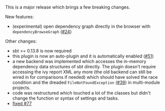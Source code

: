 This is a major release which brings a few breaking changes.

New features:
 - (experimental) open dependency graph directly in the browser with `dependencyBrowseGraph` ([#24](https://github.com/jrudolph/sbt-dependency-graph/issues/24))

Other changes:
 - sbt >= 0.13.8 is now required
 - this plugin is now an auto-plugin and it is automatically enabled ([#51](https://github.com/jrudolph/sbt-dependency-graph/issues/51))
 - a new backend was implemented which accesses the in-memory dependency data structures of sbt directly. The plugin doesn't
   require accessing the ivy report XML any more (the old backend can still be wired in for comparisons if needed) which
   should have solved the race condition and the dreaded `FileNotFoundException` ([#39](https://github.com/jrudolph/sbt-dependency-graph/issues/39))
   in multi-module projects.
 - code was restructured which touched a lot of the classes but didn't change the function or syntax of settings and tasks.
 - [fixed #77](https://github.com/jrudolph/sbt-dependency-graph/issues/77)